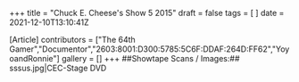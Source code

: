 +++
title = "Chuck E. Cheese's Show 5 2015"
draft = false
tags = [ ]
date = 2021-12-10T13:10:41Z

[Article]
contributors = ["The 64th Gamer","Documentor","2603:8001:D300:5785:5C6F:DDAF:264D:FF62","YoyoandRonnie"]
gallery = []
+++
##Showtape Scans / Images:##
<gallery>
sssus.jpg|CEC-Stage DVD
</gallery>